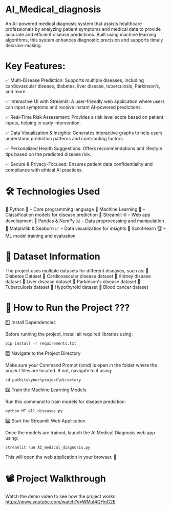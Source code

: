 # AI_Medical_diagnosis
An AI-powered medical diagnosis system that assists healthcare professionals by analyzing patient symptoms and medical data to provide accurate and efficient disease predictions. Built using machine learning algorithms, this system enhances diagnostic precision and supports timely decision-making.

# Key Features:
✅ Multi-Disease Prediction: Supports multiple diseases, including cardiovascular disease, diabetes, liver disease, tuberculosis, Parkinson’s, and more.

✅ Interactive UI with Streamlit: A user-friendly web application where users can input symptoms and receive instant AI-powered predictions.

✅ Real-Time Risk Assessment: Provides a risk level score based on patient inputs, helping in early intervention.

✅ Data Visualization & Insights: Generates interactive graphs to help users understand prediction patterns and contributing factors.

✅ Personalized Health Suggestions: Offers recommendations and lifestyle tips based on the predicted disease risk.

✅ Secure & Privacy-Focused: Ensures patient data confidentiality and compliance with ethical AI practices.

# 🛠️ Technologies Used
🔹 Python 🐍 – Core programming language
🔹 Machine Learning 🤖 – Classification models for disease prediction
🔹 Streamlit 🌐 – Web app development
🔹 Pandas & NumPy 📊 – Data preprocessing and manipulation
🔹 Matplotlib & Seaborn 📈 – Data visualization for insights
🔹 Scikit-learn 🏆 – ML model training and evaluation

# 📂 Dataset Information
The project uses multiple datasets for different diseases, such as:
🔹 Diabetes Dataset
🔹 Cardiovascular disease dataset
🔹 Kidney disease dataset
🔹 Liver disease dataset
🔹 Parkinson's disease dataset
🔹 Tuberculosis dataset
🔹 Hypothyroid dataset
🔹 Blood cancer dataset

# 🚀 How to Run the Project ???
1️⃣ Install Dependencies

Before running the project, install all required libraries using:

```pip install -r requirements.txt```

2️⃣ Navigate to the Project Directory

Make sure your Command Prompt (cmd) is open in the folder where the project files are located. If not, navigate to it using:

```cd path\to\your\project\directory```

3️⃣ Train the Machine Learning Models

Run this command to train models for disease prediction:

```python MT_all_diseases.py```

4️⃣ Start the Streamlit Web Application

Once the models are trained, launch the AI Medical Diagnosis web app using:

```streamlit run AI_medical_diagnosis.py```

This will open the web application in your browser. 🚀

# 📽️ Project Walkthrough
Watch the demo video to see how the project works:
https://www.youtube.com/watch?v=WMuI4QHgG2E
